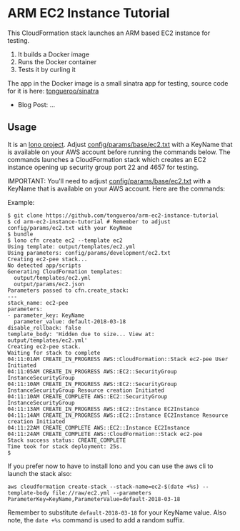 # ARM EC2 Instance Tutorial

This CloudFormation stack launches an ARM based EC2 instance for testing.

1. It builds a Docker image
2. Runs the Docker container
3. Tests it by curling it

The app in the Docker image is a small sinatra app for testing, source code for it is here: [tongueroo/sinatra](https://github.com/tongueroo/sinatra)

* Blog Post: ...

## Usage

It is an [lono project](http://lono.cloud).  Adjust [config/params/base/ec2.txt](config/params/base/ec2.txt) with a KeyName that is available on your AWS account before running the commands below. The commands launches a CloudFormation stack which creates an EC2 instance opening up security group port 22 and 4657 for testing.

IMPORTANT: You'll need to adjust [config/params/base/ec2.txt](https://github.com/tongueroo/arm-ec2-instance-tutorial/blob/master/config/params/base/ec2.txt) with a KeyName that is available on your AWS account. Here are the commands:

Example:

    $ git clone https://github.com/tongueroo/arm-ec2-instance-tutorial
    $ cd arm-ec2-instance-tutorial # Remember to adjust config/params/ec2.txt with your KeyNmae
    $ bundle
    $ lono cfn create ec2 --template ec2
    Using template: output/templates/ec2.yml
    Using parameters: config/params/development/ec2.txt
    Creating ec2-pee stack...
    No detected app/scripts
    Generating CloudFormation templates:
      output/templates/ec2.yml
      output/params/ec2.json
    Parameters passed to cfn.create_stack:
    ---
    stack_name: ec2-pee
    parameters:
    - parameter_key: KeyName
      parameter_value: default-2018-03-18
    disable_rollback: false
    template_body: 'Hidden due to size... View at: output/templates/ec2.yml'
    Creating ec2-pee stack.
    Waiting for stack to complete
    04:11:01AM CREATE_IN_PROGRESS AWS::CloudFormation::Stack ec2-pee User Initiated
    04:11:05AM CREATE_IN_PROGRESS AWS::EC2::SecurityGroup InstanceSecurityGroup
    04:11:10AM CREATE_IN_PROGRESS AWS::EC2::SecurityGroup InstanceSecurityGroup Resource creation Initiated
    04:11:10AM CREATE_COMPLETE AWS::EC2::SecurityGroup InstanceSecurityGroup
    04:11:13AM CREATE_IN_PROGRESS AWS::EC2::Instance EC2Instance
    04:11:14AM CREATE_IN_PROGRESS AWS::EC2::Instance EC2Instance Resource creation Initiated
    04:11:22AM CREATE_COMPLETE AWS::EC2::Instance EC2Instance
    04:11:24AM CREATE_COMPLETE AWS::CloudFormation::Stack ec2-pee
    Stack success status: CREATE_COMPLETE
    Time took for stack deployment: 25s.
    $

If you prefer now to have to install lono and you can use the aws cli to launch the stack also:

    aws cloudformation create-stack --stack-name=ec2-$(date +%s) --template-body file://raw/ec2.yml --parameters ParameterKey=KeyName,ParameterValue=default-2018-03-18

Remember to substitute `default-2018-03-18` for your KeyName value. Also note, the `date +%s` command is used to add a random suffix.
